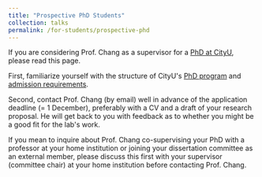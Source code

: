 ```yaml
---
title: "Prospective PhD Students"
collection: talks
permalink: /for-students/prospective-phd
---
```


If you are considering Prof. Chang as a supervisor for a <a href="https://lt.cityu.edu.hk/programmes-courses/master-philosophy-mphil-and-doctor-philosophy-phd-research-degrees" target="_blank">PhD at CityU</a>, please read this page.

First, familiarize yourself with the structure of CityU's <a href="https://www.cityu.edu.hk/sgs/student/rpg/courses/courselist/lt" target="_blank">PhD program</a> and <a href="https://www.cityu.edu.hk/pg/research-degree-programmes/entrance-requirements" target="_blank">admission requirements</a>.

Second, contact Prof. Chang (by email) well in advance of the application deadline (= 1 December), preferably with a CV and a draft of your research proposal. He will get back to you with feedback as to whether you might be a good fit for the lab's work.

If you mean to inquire about Prof. Chang co-supervising your PhD with a professor at your home institution or joining your dissertation committee as an external member, please discuss this first with your supervisor (committee chair) at your home institution before contacting Prof. Chang.
